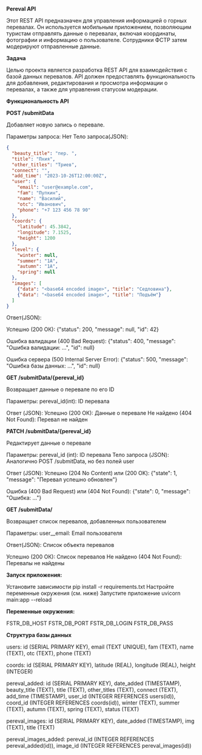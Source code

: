**Pereval API**

Этот REST API предназначен для управления информацией о горных перевалах. Он используется мобильным приложением, позволяющим туристам отправлять данные о перевалах, включая координаты, фотографии и информацию о пользователе. Сотрудники ФСТР затем модерируют отправленные данные.

**Задача**

Целью проекта является разработка REST API для взаимодействия с базой данных перевалов. API должен предоставлять функциональность для добавления, редактирования и просмотра информации о перевалах, а также для управления статусом модерации.

**Функциональность API**

**POST /submitData**

Добавляет новую запись о перевале.

Параметры запроса: Нет
Тело запроса(JSON):

```json
{
  "beauty_title": "пер. ",
  "title": "Пхия",
  "other_titles": "Триев",
  "connect": "",
  "add_time": "2023-10-26T12:00:00Z",
  "user": {
    "email": "user@example.com",
    "fam": "Пупкин",
    "name": "Василий",
    "otc": "Иванович",
    "phone": "+7 123 456 78 90"
  },
  "coords": {
    "latitude": 45.3842,
    "longitude": 7.1525,
    "height": 1200
  },
  "level": {
    "winter": null,
    "summer": "1А",
    "autumn": "1А",
    "spring": null
  },
  "images": [
    {"data": "<base64 encoded image>", "title": "Седловина"},
    {"data": "<base64 encoded image>", "title": "Подъём"}
  ]
}
```

Ответ(JSON):

Успешно (200 ОК):
{"status": 200, "message": null, "id": 42}

Ошибка валидации (400 Bad Request):
{"status": 400, "message": "Ошибка валидации: ...", "id": null}

Ошибка сервера (500 Internal Server Error):
{"status": 500, "message": "Ошибка базы данных: ...", "id": null}


**GET /submitData/{pereval_id}**

Возвращает данные о перевале по его ID

Параметры: pereval_id(int): ID перевала

Ответ (JSON):
Успешно (200 ОК): Данные о перевале
Не найдено (404 Not Found): Перевал не найден

**PATCH /submitData/{pereval_id}**

Редактирует данные о перевале

Параметры: pereval_id (int): ID перевала
Тело запроса (JSON): Аналогично POST /submitData, но без полей user

Ответ (JSON):
Успешно (204 No Content) или (200 OK):
{"state": 1, "message": "Перевал успешно обновлен"}

Ошибка (400 Bad Request) или (404 Not Found):
{"state": 0, "message": "Ошибка: ..."}

**GET /submitData/**

Возвращает список перевалов, добавленных пользователем

Параметры: user__email: Email пользователя

Ответ(JSON): Список объекта перевалов

Успешно (200 ОК): Список перевалов
Не найдено (404 Not Found): Перевалы не найдены

**Запуск приложения:**

Установите зависимости pip install -r requirements.txt
Настройте переменные окружения (см. ниже)
Запустите приложение uvicorn main:app --reload

**Переменные окружения:**

FSTR_DB_HOST
FSTR_DB_PORT
FSTR_DB_LOGIN
FSTR_DB_PASS

**Структура базы данных**

users: id (SERIAL PRIMARY KEY), email (TEXT UNIQUE), fam (TEXT), name (TEXT), otc (TEXT), phone (TEXT)

coords: id (SERIAL PRIMARY KEY), latitude (REAL), longitude (REAL), height (INTEGER)

pereval_added: id (SERIAL PRIMARY KEY), date_added (TIMESTAMP), beauty_title (TEXT), title (TEXT), other_titles (TEXT), connect (TEXT), add_time (TIMESTAMP), user_id (INTEGER REFERENCES users(id)), coord_id (INTEGER REFERENCES coords(id)), winter (TEXT), summer (TEXT), autumn (TEXT), spring (TEXT), status (TEXT)

pereval_images: id (SERIAL PRIMARY KEY), date_added (TIMESTAMP), img (TEXT), title (TEXT)

pereval_images_added: pereval_id (INTEGER REFERENCES pereval_added(id)), image_id (INTEGER REFERENCES pereval_images(id))


